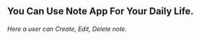 <h2>You Can Use Note App For Your Daily Life.</h2>

<h6>
    Here a user can Create, Edit, Delete note.
</h6>
